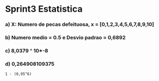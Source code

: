 # Sprint3 Estatistica

### a) X: Numero de pecas defeituosa, x = [0,1,2,3,4,5,6,7,8,9,10] 

### b) Numero medio = 0.5 e Desvio padrao =  0,6892

   

### c) 8,0379 ^ 10*-8


### d) 0,264908109375
 

  
    1 - (0,95^6)